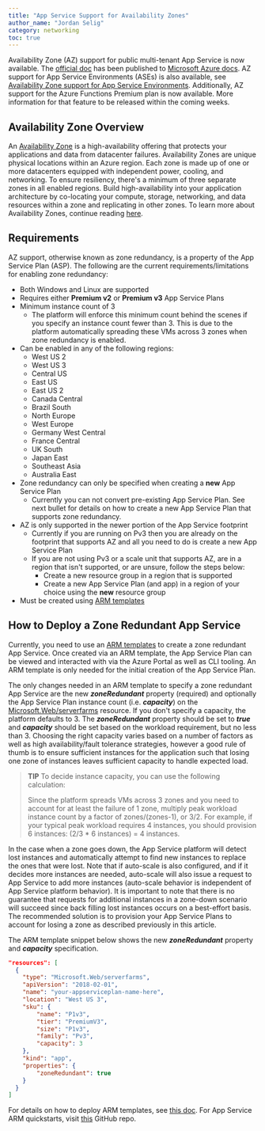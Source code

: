 ```yaml
---
title: "App Service Support for Availability Zones"
author_name: "Jordan Selig"
category: networking
toc: true
---
```


Availability Zone (AZ) support for public multi-tenant App Service is now available. The [official doc](https://docs.microsoft.com/azure/app-service/how-to-zone-redundancy) has been published to [Microsoft Azure docs](https://docs.microsoft.com/azure). AZ support for App Service Environments (ASEs) is also available, see [Availability Zone support for App Service Environments](https://docs.microsoft.com/en-us/azure/app-service/environment/overview#regions). Additionally, AZ support for the Azure Functions Premium plan is now available. More information for that feature to be released within the coming weeks.

## Availability Zone Overview

An [Availability Zone](https://docs.microsoft.com/azure/availability-zones/az-overview#availability-zones) is a high-availability offering that protects your applications and data from datacenter failures. Availability Zones are unique physical locations within an Azure region. Each zone is made up of one or more datacenters equipped with independent power, cooling, and networking. To ensure resiliency, there's a minimum of three separate zones in all enabled regions. Build high-availability into your application architecture by co-locating your compute, storage, networking, and data resources within a zone and replicating in other zones. To learn more about Availability Zones, continue reading [here](https://azure.microsoft.com/en-us/global-infrastructure/availability-zones/#overview).

## Requirements

AZ support, otherwise known as zone redundancy, is a property of the App Service Plan (ASP). The following are the current requirements/limitations for enabling zone redundancy:

- Both Windows and Linux are supported
- Requires either **Premium v2** or **Premium v3** App Service Plans
- Minimum instance count of 3
  - The platform will enforce this minimum count behind the scenes if you specify an instance count fewer than 3. This is due to the platform automatically spreading these VMs across 3 zones when zone redundancy is enabled.
- Can be enabled in any of the following regions:
  - West US 2
  - West US 3
  - Central US
  - East US
  - East US 2
  - Canada Central
  - Brazil South
  - North Europe
  - West Europe
  - Germany West Central
  - France Central
  - UK South
  - Japan East
  - Southeast Asia
  - Australia East
- Zone redundancy can only be specified when creating a **new** App Service Plan
  - Currently you can not convert pre-existing App Service Plan. See next bullet for details on how to create a new App Service Plan that supports zone redundancy.
- AZ is only supported in the newer portion of the App Service footprint
  - Currently if you are running on Pv3 then you are already on the footprint that supports AZ and all you need to do is create a new App Service Plan
  - If you are not using Pv3 or a scale unit that supports AZ, are in a region that isn't supported, or are unsure, follow the steps below:
    - Create a new resource group in a region that is supported
    - Create a new App Service Plan (and app) in a region of your choice using the **new** resource group
- Must be created using [ARM templates](https://docs.microsoft.com/azure/azure-resource-manager/templates/)

## How to Deploy a Zone Redundant App Service

Currently, you need to use an [ARM templates](https://docs.microsoft.com/azure/azure-resource-manager/templates/) to create a zone redundant App Service. Once created via an ARM template, the App Service Plan can be viewed and interacted with via the Azure Portal as well as CLI tooling. An ARM template is only needed for the initial creation of the App Service Plan.

The only changes needed in an ARM template to specify a zone redundant App Service are the new ***zoneRedundant*** property (required) and optionally the App Service Plan instance count (i.e. ***capacity***) on the [Microsoft.Web/serverfarms](https://docs.microsoft.com/azure/templates/microsoft.web/2018-02-01/serverfarms?tabs=json) resource. If you don't specify a capacity, the platform defaults to 3. The ***zoneRedundant*** property should be set to ***true*** and ***capacity*** should be set based on the workload requirement, but no less than 3. Choosing the right capacity varies based on a number of factors as well as high availability/fault tolerance strategies, however a good rule of thumb is to ensure sufficient instances for the application such that losing one zone of instances leaves sufficient capacity to handle expected load.

> **TIP**
> To decide instance capacity, you can use the following calculation:
>
> Since the platform spreads VMs across 3 zones and you need to account for at least the failure of 1 zone, multiply peak workload instance count by a factor of zones/(zones-1), or 3/2. For example, if your typical peak workload requires 4 instances, you should provision 6 instances: (2/3 * 6 instances) = 4 instances.
> 

In the case when a zone goes down, the App Service platform will detect lost instances and automatically attempt to find new instances to replace the ones that were lost. Note that if auto-scale is also configured, and if it decides more instances are needed, auto-scale will also issue a request to App Service to add more instances (auto-scale behavior is independent of App Service platform behavior). It is important to note that there is no guarantee that requests for additional instances in a zone-down scenario will succeed since back filling lost instances occurs on a best-effort basis. The recommended solution is to provision your App Service Plans to account for losing a zone as described previously in this article.

The ARM template snippet below shows the new ***zoneRedundant*** property and ***capacity*** specification.

```json
"resources": [
  {
    "type": "Microsoft.Web/serverfarms",
    "apiVersion": "2018-02-01",
    "name": "your-appserviceplan-name-here",
    "location": "West US 3",
    "sku": {
        "name": "P1v3",
        "tier": "PremiumV3",
        "size": "P1v3",
        "family": "Pv3",
        "capacity": 3
    },
    "kind": "app",
    "properties": {
        "zoneRedundant": true
    }
  }
]
```

For details on how to deploy ARM templates, see [this doc](https://docs.microsoft.com/en-us/azure/azure-resource-manager/templates/quickstart-create-templates-use-visual-studio-code?tabs=CLI). For App Service ARM quickstarts, visit [this](https://github.com/Azure/azure-quickstart-templates/tree/master/quickstarts/microsoft.web) GitHub repo.
